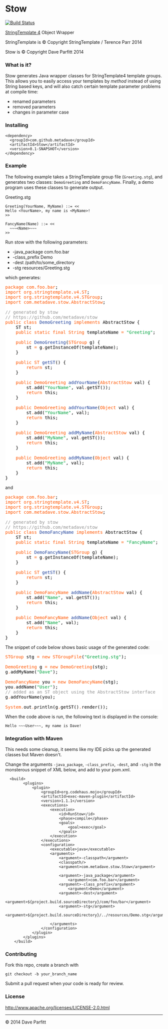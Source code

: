 Stow
===

[![Build Status](https://travis-ci.org/metadave/stow.png)](https://travis-ci.org/metadave/stow)

[StringTemplate 4](http://www.stringtemplate.org/) Object Wrapper

StringTemplate is © Copyright StringTemplate / Terence Parr 2014

Stow is © Copyright Dave Parfitt 2014

### What is it?

Stow generates Java wrapper classes for StringTemplate4 template groups. This allows you to easily access
your templates by *method* instead of using String based keys, and will also catch certain template
parameter problems at compile time:

  - renamed parameters
  - removed parameters
  - changes in parameter case

### Installing

```
<dependency>
  <groupId>com.github.metadave</groupId>
  <artifactId>Stow</artifactId>
  <version>0.1-SNAPSHOT</version>
</dependency>
```

### Example

The following example takes a StringTemplate group file (`Greeting.stg`), and generates two classes: `DemoGreeting` and `DemoFancyName`. Finally, a demo program uses these classes to generate output.


Greeting.stg

```
Greeting(YourName, MyName) ::= <<
Hello <YourName>, my name is <MyName>!
>>

FancyName(Name) ::= <<
  ~~~<Name>~~~
>>
```


Run stow with the following parameters:

- -java_package com.foo.bar
- -class_prefix Demo
- -dest /path/to/some_directory
- -stg resources/Greeting.stg



which generates:


<pre style="background:#fff;color:#000"><span style="color:#ff5600">package</span> <span style="color:#ff5600">com.foo.bar</span>;
<span style="color:#ff5600">import</span> <span style="color:#ff5600">org.stringtemplate.v4.ST</span>;
<span style="color:#ff5600">import</span> <span style="color:#ff5600">org.stringtemplate.v4.STGroup</span>;
<span style="color:#ff5600">import</span> <span style="color:#ff5600">com.metadave.stow.AbstractStow</span>;

<span style="color:#919191">// generated by stow</span>
<span style="color:#919191">// https://github.com/metadave/stow</span>
<span style="color:#ff5600">public</span> <span style="color:#ff5600">class</span> <span style="color:#21439c">DemoGreeting</span> <span style="color:#ff5600">implements</span> AbstractStow {
    ST st;
    <span style="color:#ff5600">public</span> <span style="color:#ff5600">static</span> <span style="color:#ff5600">final</span> <span style="color:#ff5600">String</span> templateName <span style="color:#ff5600">=</span> <span style="color:#00a33f">"Greeting"</span>;

    <span style="color:#ff5600">public</span> <span style="color:#21439c">DemoGreeting</span>(<span style="color:#ff5600">STGroup</span> g) {
        st <span style="color:#ff5600">=</span> g<span style="color:#ff5600">.</span>getInstanceOf(templateName);
    }

    <span style="color:#ff5600">public</span> <span style="color:#ff5600">ST</span> <span style="color:#21439c">getST</span>() {
        <span style="color:#ff5600">return</span> st;
    }

    <span style="color:#ff5600">public</span> <span style="color:#ff5600">DemoGreeting</span> <span style="color:#21439c">addYourName</span>(<span style="color:#ff5600">AbstractStow</span> val) {
        st<span style="color:#ff5600">.</span>add(<span style="color:#00a33f">"YourName"</span>, val<span style="color:#ff5600">.</span>getST());
        <span style="color:#ff5600">return</span> this;
    }

    <span style="color:#ff5600">public</span> <span style="color:#ff5600">DemoGreeting</span> <span style="color:#21439c">addYourName</span>(<span style="color:#ff5600">Object</span> val) {
        st<span style="color:#ff5600">.</span>add(<span style="color:#00a33f">"YourName"</span>, val);
        <span style="color:#ff5600">return</span> this;
    }

    <span style="color:#ff5600">public</span> <span style="color:#ff5600">DemoGreeting</span> <span style="color:#21439c">addMyName</span>(<span style="color:#ff5600">AbstractStow</span> val) {
        st<span style="color:#ff5600">.</span>add(<span style="color:#00a33f">"MyName"</span>, val<span style="color:#ff5600">.</span>getST());
        <span style="color:#ff5600">return</span> this;
    }

    <span style="color:#ff5600">public</span> <span style="color:#ff5600">DemoGreeting</span> <span style="color:#21439c">addMyName</span>(<span style="color:#ff5600">Object</span> val) {
        st<span style="color:#ff5600">.</span>add(<span style="color:#00a33f">"MyName"</span>, val);
        <span style="color:#ff5600">return</span> this;
    }
}
</pre>

and

<pre style="background:#fff;color:#000"><span style="color:#ff5600">package</span> <span style="color:#ff5600">com.foo.bar</span>;
<span style="color:#ff5600">import</span> <span style="color:#ff5600">org.stringtemplate.v4.ST</span>;
<span style="color:#ff5600">import</span> <span style="color:#ff5600">org.stringtemplate.v4.STGroup</span>;
<span style="color:#ff5600">import</span> <span style="color:#ff5600">com.metadave.stow.AbstractStow</span>;

<span style="color:#919191">// generated by stow</span>
<span style="color:#919191">// https://github.com/metadave/stow</span>
<span style="color:#ff5600">public</span> <span style="color:#ff5600">class</span> <span style="color:#21439c">DemoFancyName</span> <span style="color:#ff5600">implements</span> AbstractStow {
    ST st;
    <span style="color:#ff5600">public</span> <span style="color:#ff5600">static</span> <span style="color:#ff5600">final</span> <span style="color:#ff5600">String</span> templateName <span style="color:#ff5600">=</span> <span style="color:#00a33f">"FancyName"</span>;

    <span style="color:#ff5600">public</span> <span style="color:#21439c">DemoFancyName</span>(<span style="color:#ff5600">STGroup</span> g) {
        st <span style="color:#ff5600">=</span> g<span style="color:#ff5600">.</span>getInstanceOf(templateName);
    }

    <span style="color:#ff5600">public</span> <span style="color:#ff5600">ST</span> <span style="color:#21439c">getST</span>() {
        <span style="color:#ff5600">return</span> st;
    }

    <span style="color:#ff5600">public</span> <span style="color:#ff5600">DemoFancyName</span> <span style="color:#21439c">addName</span>(<span style="color:#ff5600">AbstractStow</span> val) {
        st<span style="color:#ff5600">.</span>add(<span style="color:#00a33f">"Name"</span>, val<span style="color:#ff5600">.</span>getST());
        <span style="color:#ff5600">return</span> this;
    }

    <span style="color:#ff5600">public</span> <span style="color:#ff5600">DemoFancyName</span> <span style="color:#21439c">addName</span>(<span style="color:#ff5600">Object</span> val) {
        st<span style="color:#ff5600">.</span>add(<span style="color:#00a33f">"Name"</span>, val);
        <span style="color:#ff5600">return</span> this;
    }
}
</pre>


The snippet of code below shows basic usage of the generated code:


<pre style="background:#fff;color:#000"><span style="color:#ff5600">STGroup</span> stg <span style="color:#ff5600">=</span> <span style="color:#ff5600">new</span> <span style="color:#ff5600">STGroupFile</span>(<span style="color:#00a33f">"Greeting.stg"</span>);

<span style="color:#ff5600">DemoGreeting</span> g <span style="color:#ff5600">=</span> <span style="color:#ff5600">new</span> <span style="color:#ff5600">DemoGreeting</span>(stg);
g<span style="color:#ff5600">.</span>addMyName(<span style="color:#00a33f">"Dave"</span>);

<span style="color:#ff5600">DemoFancyName</span> you <span style="color:#ff5600">=</span> <span style="color:#ff5600">new</span> <span style="color:#ff5600">DemoFancyName</span>(stg);
you<span style="color:#ff5600">.</span>addName(<span style="color:#00a33f">"User"</span>);
<span style="color:#919191">// added as an ST object using the AbstractStow interface</span>
g<span style="color:#ff5600">.</span>addYourName(you);

<span style="color:#ff5600">System</span><span style="color:#ff5600">.</span>out<span style="color:#ff5600">.</span>println(g<span style="color:#ff5600">.</span>getST()<span style="color:#ff5600">.</span>render());
</pre>

When the code above is run, the following text is displayed in the console:

	Hello ~~~User~~~, my name is Dave!

### Integration with Maven

This needs some cleanup, it seems like my IDE picks up the generated classes
but Maven doesn't. 

Change the arguments `-java_package`, `-class_prefix`, `-dest`, and `-stg` in the monsterous snippet of XML below, and add to your pom.xml. 

```
  <build>
        <plugins>
            <plugin>
                <groupId>org.codehaus.mojo</groupId>
                <artifactId>exec-maven-plugin</artifactId>
                <version>1.1.1</version>
                <executions>
                    <execution>
                        <id>RunStow</id>
                        <phase>compile</phase>
                        <goals>
                            <goal>exec</goal>
                        </goals>
                    </execution>
                </executions>
                <configuration>
                    <executable>java</executable>
                    <arguments>
                        <argument>-classpath</argument>
                        <classpath/>
                        <argument>com.metadave.stow.Stow</argument>

                        <argument>-java_package</argument>
                            <argument>com.foo.bar</argument>
                        <argument>-class_prefix</argument>
                            <argument>Demo</argument>
                        <argument>-dest</argument>
                            <argument>${project.build.sourceDirectory}/com/foo/bar</argument>
                        <argument>-stg</argument>
                            <argument>${project.build.sourceDirectory}/../resources/Demo.stg</argument>

                    </arguments>
                </configuration>
            </plugin>
        </plugins>
    </build>
```


### Contributing

Fork this repo, create a branch with

	git checkout -b your_branch_name

Submit a pull request when your code is ready for review.
### License

http://www.apache.org/licenses/LICENSE-2.0.html

---

© 2014 Dave Parfitt
